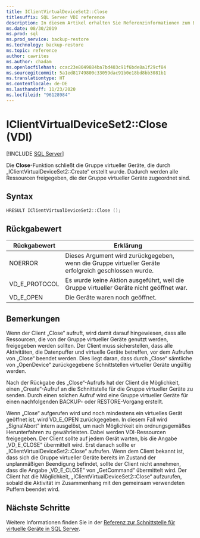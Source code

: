```yaml
---
title: IClientVirtualDeviceSet2::Close
titlesuffix: SQL Server VDI reference
description: In diesem Artikel erhalten Sie Referenzinformationen zum Befehl „IClientVirtualDeviceSet2::Close“.
ms.date: 08/30/2019
ms.prod: sql
ms.prod_service: backup-restore
ms.technology: backup-restore
ms.topic: reference
author: cawrites
ms.author: chadam
ms.openlocfilehash: ccac23e8049884ba7bd403c91f6bde8a1f29cf84
ms.sourcegitcommit: 5a1ed81749800c33059dac91b0e18bd8bb3081b1
ms.translationtype: HT
ms.contentlocale: de-DE
ms.lasthandoff: 11/23/2020
ms.locfileid: "96128984"
---
```

# <a name="iclientvirtualdeviceset2close-vdi"></a>IClientVirtualDeviceSet2::Close (VDI)

[!INCLUDE [SQL Server](../../../includes/applies-to-version/sqlserver.md)]

Die **Close**-Funktion schließt die Gruppe virtueller Geräte, die durch „IClientVirtualDeviceSet2::Create“ erstellt wurde. Dadurch werden alle Ressourcen freigegeben, die der Gruppe virtueller Geräte zugeordnet sind.

## <a name="syntax"></a>Syntax

```c
HRESULT IClientVirtualDeviceSet2::Close ();
```

## <a name="return-value"></a>Rückgabewert

|Rückgabewert | Erklärung |
|---|---|
| NOERROR | Dieses Argument wird zurückgegeben, wenn die Gruppe virtueller Geräte erfolgreich geschlossen wurde. |
| VD_E_PROTOCOL | Es wurde keine Aktion ausgeführt, weil die Gruppe virtueller Geräte nicht geöffnet war. |
| VD_E_OPEN | Die Geräte waren noch geöffnet. |

## <a name="remarks"></a>Bemerkungen

Wenn der Client „Close“ aufruft, wird damit darauf hingewiesen, dass alle Ressourcen, die von der Gruppe virtueller Geräte genutzt werden, freigegeben werden sollten. Der Client muss sicherstellen, dass alle Aktivitäten, die Datenpuffer und virtuelle Geräte betreffen, vor dem Aufrufen von „Close“ beendet werden. Dies liegt daran, dass durch „Close“ sämtliche von „OpenDevice“ zurückgegebene Schnittstellen virtueller Geräte ungültig werden.

Nach der Rückgabe des „Close“-Aufrufs hat der Client die Möglichkeit, einen „Create“-Aufruf an die Schnittstelle für die Gruppe virtueller Geräte zu senden. Durch einen solchen Aufruf wird eine Gruppe virtueller Geräte für einen nachfolgenden BACKUP- oder RESTORE-Vorgang erstellt.

Wenn „Close“ aufgerufen wird und noch mindestens ein virtuelles Gerät geöffnet ist, wird VD_E_OPEN zurückgegeben. In diesem Fall wird „SignalAbort“ intern ausgelöst, um nach Möglichkeit ein ordnungsgemäßes Herunterfahren zu gewährleisten. Dabei werden VDI-Ressourcen freigegeben. Der Client sollte auf jedem Gerät warten, bis die Angabe „VD_E_CLOSE“ übermittelt wird. Erst danach sollte er „IClientVirtualDeviceSet2::Close“ aufrufen. Wenn dem Client bekannt ist, dass sich die Gruppe virtueller Geräte bereits im Zustand der unplanmäßigen Beendigung befindet, sollte der Client nicht annehmen, dass die Angabe „VD_E_CLOSE“ von „GetCommand“ übermittelt wird. Der Client hat die Möglichkeit, „IClientVirtualDeviceSet2::Close“ aufzurufen, sobald die Aktivität im Zusammenhang mit den gemeinsam verwendeten Puffern beendet wird.

## <a name="next-steps"></a>Nächste Schritte

Weitere Informationen finden Sie in der [Referenz zur Schnittstelle für virtuelle Geräte in SQL Server](reference-virtual-device-interface.md).